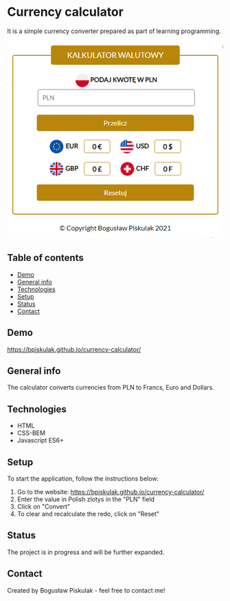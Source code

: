 
# Currency calculator
It is a simple currency converter prepared as part of learning programming.
![Currency calculator](https://raw.githubusercontent.com/BPiskulak/currency-calculator/main/img/currency-calculator.png) 

## Table of contents
* [Demo](#demo)
* [General info](#general-info)
* [Technologies](#technologies)
* [Setup](#setup)
* [Status](#status)
* [Contact](#contact)

## Demo
https://bpiskulak.github.io/currency-calculator/

## General info
The calculator converts currencies from PLN to Francs, Euro and Dollars.

## Technologies
* HTML
* CSS-BEM
* Javascript ES6+

## Setup
To start the application, follow the instructions below:
1. Go to the website: https://bpiskulak.github.io/currency-calculator/
2. Enter the value in Polish zlotys in the "PLN" field
3. Click on "Convert"
4. To clear and recalculate the redo, click on "Reset"

## Status
The project is in progress and will be further expanded.

## Contact
Created by Bogusław Piskulak - feel free to contact me!
